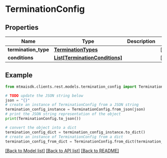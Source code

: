 # TerminationConfig


## Properties

Name | Type | Description | Notes
------------ | ------------- | ------------- | -------------
**termination_type** | [**TerminationTypes**](TerminationTypes.md) |  | [optional] 
**conditions** | [**List[TerminationConditions]**](TerminationConditions.md) |  | [optional] 

## Example

```python
from mtmaisdk.clients.rest.models.termination_config import TerminationConfig

# TODO update the JSON string below
json = "{}"
# create an instance of TerminationConfig from a JSON string
termination_config_instance = TerminationConfig.from_json(json)
# print the JSON string representation of the object
print(TerminationConfig.to_json())

# convert the object into a dict
termination_config_dict = termination_config_instance.to_dict()
# create an instance of TerminationConfig from a dict
termination_config_from_dict = TerminationConfig.from_dict(termination_config_dict)
```
[[Back to Model list]](../README.md#documentation-for-models) [[Back to API list]](../README.md#documentation-for-api-endpoints) [[Back to README]](../README.md)


